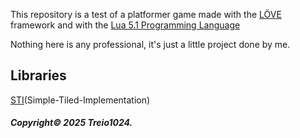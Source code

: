 This repository is a test of a platformer game made with the [LÖVE](https://love2d.org/) framework and with the [Lua 5.1 Programming Language](lua.org)

Nothing here is any professional, it's just a little project done by me.

## Libraries

[STI](https://github.com/karai17/Simple-Tiled-Implementation)(Simple-Tiled-Implementation)

##### Copyright© 2025 Treio1024. 
